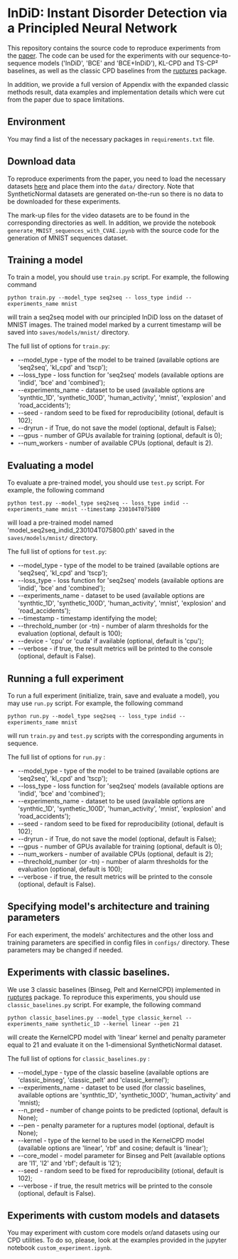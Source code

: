 # InDiD: Instant Disorder Detection via a Principled Neural Network
This repository contains the source code to reproduce experiments from the [paper](https://dl.acm.org/doi/abs/10.1145/3503161.3548182). The code can be used for the experiments with our sequence-to-sequence models ('InDiD', 'BCE' and 'BCE+InDiD'), KL-CPD and TS-CP&#x00B2; baselines, as well as the classic CPD baselines from the [ruptures](https://github.com/deepcharles/ruptures) package.

In addition, we provide a full version of Appendix with the expanded classic methods result, data examples and implementation details which were cut from the paper due to space limitations.

## Environment
You may find a list of the necessary packages in `requirements.txt` file.

## Download data
To reproduce experiments from the paper, you need to load the necessary datasets [here](https://disk.yandex.ru/d/_PQyni3AhyLu5g) and place them into the `data/` directory. Note that SyntheticNormal datasets are generated on-the-run so there is no data to be downloaded for these experiments.

The mark-up files for the video datasets are to be found in the corresponding directories as well. In addition, we provide the notebook `generate_MNIST_sequences_with_CVAE.ipynb` with the source code for the generation of MNIST sequences dataset.

## Training a model
To train a model, you should use `train.py` script. For example, the following command 
```
python train.py --model_type seq2seq -- loss_type indid --experiments_name mnist
``` 
will train a seq2seq model with our principled InDiD loss on the dataset of MNIST images. The trained model marked by a current timestamp will be saved into `saves/models/mnist/` directory.

The full list of options for `train.py`:
  * --model_type - type of the model to be trained (available options are 'seq2seq', 'kl_cpd' and 'tscp');
  * --loss_type - loss function for 'seq2seq' models (available options are 'indid', 'bce' and 'combined');
  * --experiments_name - dataset to be used (available options are 'synthtic_1D', 'synthetic_100D', 'human_activity', 'mnist', 'explosion' and 'road_accidents');
  * --seed - random seed to be fixed for reproducibility (otional, default is 102);
  * --dryrun - if True, do not save the model (optional, default is False);
  * --gpus - number of GPUs available for training (optional, default is 0);
  * --num_workers - number of available CPUs (optional, default is 2).

## Evaluating a model
To evaluate a pre-trained model, you should use `test.py` script. For example, the following command
```
python test.py --model_type seq2seq -- loss_type indid --experiments_name mnist --timestamp 230104T075800
```
will load a pre-trained model named 'model_seq2seq_indid_230104T075800.pth' saved in the `saves/models/mnist/` directory.

The full list of options for `test.py`:
  * --model_type - type of the model to be trained (available options are 'seq2seq', 'kl_cpd' and 'tscp');
  * --loss_type - loss function for 'seq2seq' models (available options are 'indid', 'bce' and 'combined');
  * --experiments_name - dataset to be used (available options are 'synthtic_1D', 'synthetic_100D', 'human_activity', 'mnist', 'explosion' and 'road_accidents');
  * --timestamp - timestamp identifying the model;
  * --threchold_number (or -tn) - number of alarm thresholds for the evaluation (optional, default is 100);
  * --device - 'cpu' or 'cuda' if available (optional, default is 'cpu');
  * --verbose - if true, the result metrics will be printed to the console (optional, default is False).

## Running a full experiment
To run a full experiment (initialize, train, save and evaluate a model), you may use `run.py` script. For example, the following command
```
python run.py --model_type seq2seq -- loss_type indid --experiments_name mnist 
```
will run `train.py` and `test.py` scripts with the corresponding arguments in sequence.

The full list of options for `run.py` :
  * --model_type - type of the model to be trained (available options are 'seq2seq', 'kl_cpd' and 'tscp');
  * --loss_type - loss function for 'seq2seq' models (available options are 'indid', 'bce' and 'combined');
  * --experiments_name - dataset to be used (available options are 'synthtic_1D', 'synthetic_100D', 'human_activity', 'mnist', 'explosion' and 'road_accidents');
  * --seed - random seed to be fixed for reproducibility (otional, default is 102);
  * --dryrun - if True, do not save the model (optional, default is False);
  * --gpus - number of GPUs available for training (optional, default is 0);
  * --num_workers - number of available CPUs (optional, default is 2);
  * --threchold_number (or -tn) - number of alarm thresholds for the evaluation (optional, default is 100);
  * --verbose - if true, the result metrics will be printed to the console (optional, default is False).

## Specifying model's architecture and training parameters
For each experiment, the models' architectures and the other loss and training parameters are specified in config files in `configs/` directory. These parameters may be changed if needed.

## Experiments with classic baselines.
We use 3 classic baselines (Binseg, Pelt and KernelCPD) implemented in [ruptures](https://github.com/deepcharles/ruptures) package. To reproduce this experiments, you should use `classic_baselines.py` script. For example, the following command
```
python classic_baselines.py --model_type classic_kernel --experiments_name synthetic_1D --kernel linear --pen 21
```
will create the KernelCPD model with 'linear' kernel and penalty parameter equal to 21 and evaluate it on the 1-dimensional SyntheticNormal dataset.

The full list of options for `classic_baselines.py` :
  * --model_type - type of the classic baseline (available options are 'classic_binseg', 'classic_pelt' and 'classic_kernel');
  * --experiments_name - dataset to be used (for classic baselines, available options are 'synthtic_1D', 'synthetic_100D', 'human_activity' and 'mnist);
  * --n_pred - number of change points to be predicted (optional, default is None);
  * --pen - penalty parameter  for a ruptures model (optional, default is None);
  * --kernel - type of the kernel to be used in the KernelCPD model (available options are 'linear', 'rbf' and cosine; default is 'linear');
  * --core_model - model parameter for Binseg and Pelt (available options are 'l1', 'l2' and 'rbf'; default is 'l2');
  * --seed - random seed to be fixed for reproducibility (otional, default is 102);
  * --verbose - if true, the result metrics will be printed to the console (optional, default is False).

## Experiments with custom models and datasets
You may experiment with custom core models or/and datasets using our CPD utilities. To do so, please, look at the examples provided in the jupyter notebook `custom_experiment.ipynb`.
